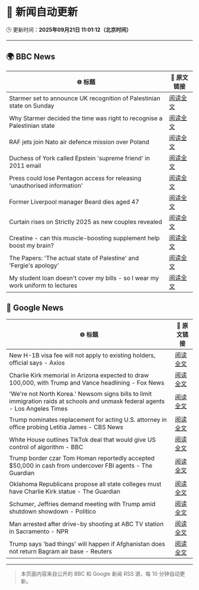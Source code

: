 # 🧠 新闻自动更新

🕒 更新时间：**2025年09月21日 11:01:12（北京时间）**

---

## 🌍 BBC News

| 🌐 标题 | 🔗 原文链接 |
|--------|-------------|
| Starmer set to announce UK recognition of Palestinian state on Sunday | [阅读全文](https://www.bbc.com/news/articles/ce800enrglzo?at_medium=RSS&at_campaign=rss) |
| Why Starmer decided the time was right to recognise a Palestinian state | [阅读全文](https://www.bbc.com/news/articles/cp9848kxp2go?at_medium=RSS&at_campaign=rss) |
| RAF jets join Nato air defence mission over Poland | [阅读全文](https://www.bbc.com/news/articles/c4g7752w1ygo?at_medium=RSS&at_campaign=rss) |
| Duchess of York called Epstein 'supreme friend' in 2011 email | [阅读全文](https://www.bbc.com/news/articles/cgj11l3wd35o?at_medium=RSS&at_campaign=rss) |
| Press could lose Pentagon access for releasing 'unauthorised information' | [阅读全文](https://www.bbc.com/news/articles/cwywwjevprwo?at_medium=RSS&at_campaign=rss) |
| Former Liverpool manager Beard dies aged 47 | [阅读全文](https://www.bbc.com/sport/football/articles/c0r00qx5llko?at_medium=RSS&at_campaign=rss) |
| Curtain rises on Strictly 2025 as new couples revealed | [阅读全文](https://www.bbc.com/news/articles/cy9nnl78dgzo?at_medium=RSS&at_campaign=rss) |
| Creatine - can this muscle-boosting supplement help boost my brain? | [阅读全文](https://www.bbc.com/news/articles/c2lx7klzvpko?at_medium=RSS&at_campaign=rss) |
| The Papers: 'The actual state of Palestine' and 'Fergie's apology' | [阅读全文](https://www.bbc.com/news/articles/cn4llyxdl3yo?at_medium=RSS&at_campaign=rss) |
| My student loan doesn't cover my bills - so I wear my work uniform to lectures | [阅读全文](https://www.bbc.com/news/articles/cly68e6r621o?at_medium=RSS&at_campaign=rss) |

## 📰 Google News

| 🌐 标题 | 🔗 原文链接 |
|--------|-------------|
| New H-1B visa fee will not apply to existing holders, official says - Axios | [阅读全文](https://news.google.com/rss/articles/CBMibkFVX3lxTFBpZG1iRlJ6VGhuWlJGdFJjblR5TS1ZTEdaMzFLeFk0UUh2RGNraWpMU3hvMmZkU2tLSXBNUFRaQVktX1JQbGUxZ25JVE9jLU8xSDJlZm1lRFB2MzgyTTlCMkcwNTFHRHFUVk5MaHBR?oc=5) |
| Charlie Kirk memorial in Arizona expected to draw 100,000, with Trump and Vance headlining - Fox News | [阅读全文](https://news.google.com/rss/articles/CBMihgFBVV95cUxOVV9XRF9qd0RoR0dyaHdxdVdOSFhTM1VVOUU5bXJYOTJlTVdzTHE0VGdadTdULVpMRVJhdzA1bGJEQWtQOGJwc2V1VjRuMV9NS0xyX1hWV28yeVlDU3JpSUdBd25wb1VoU1JEQzJlMEE4MGQ1cnR6aS1US0hNRFZkTVVHd3dlZ9IBiwFBVV95cUxQdUhINjVPVzN4dG1YUUpRcExmbVVIMDFPNnVrOVl3MmR3THN5bUhlRWdJdG1fSlhHbVhHczR5N09HUTJLUWZfbXhvTjR0OGhJbmFiQzI3c2dsaWxSVjFxZnc5ZlY1X0RNNGJPc0taYjRIVHhyWTdDaFdwUGxtSld1TG5MMGJKZ09famw4?oc=5) |
| 'We're not North Korea.' Newsom signs bills to limit immigration raids at schools and unmask federal agents - Los Angeles Times | [阅读全文](https://news.google.com/rss/articles/CBMiigFBVV95cUxQUTdxLTRjaXJkYnIzcGZTVl93WlRPb2dHS3RpUl80ejlWWUlQRGdfOFEyTGhLWVg1X3I4ckJkd2FFUUZlQjZ4WFBrQS01RVVKZDhUWF9MWVZBTEV3akhpdG9PVHVHb3RmZGY4N3NEZV9sTDc1ZVRLcDdaeWJTX1F3dmpjeExubGp4cWc?oc=5) |
| Trump nominates replacement for acting U.S. attorney in office probing Letitia James - CBS News | [阅读全文](https://news.google.com/rss/articles/CBMiekFVX3lxTE9kZFdCanRYQ2EwV2pUTV9SZzkwNUhTZTIzRF9IVVFFbXNRTjFPV3UtckVrN2ZWeTVLbzBwNGE3NHBnS1dxS3haNDlUdmhvbXpOY2NfZGMtNkxzYmFlNk1GeUJJUm5PdHV1WlRNRnZVNmE4NnRBWFBDX0xn0gF_QVVfeXFMTUg0WndPV2s3Vmw3YlBleDhIcEpINFA0ZzdFbVVWbGVuUTlrTGtTWGN0UElFUGVlMmpjRW45dDN2T2ZFamZaLXJoS25VNWZ3dGQ5eG1rSHZZY3IwbHJNb2s1TFZicG42TDByS0tsUVBHN19XWXN3eDg2c1NfYzc5VQ?oc=5) |
| White House outlines TikTok deal that would give US control of algorithm - BBC | [阅读全文](https://news.google.com/rss/articles/CBMiWkFVX3lxTE52QU51TnlGUnNHNG1qZmJPVGFWR3A3aVVrSmJqVzI3Q2tkNHc0ZHRVbm9KRlNYSVJPZG9KYjJZWGtwT3ZsTk1ZTnNpbl92TEw4RGlPTHZoNnlmQdIBX0FVX3lxTFBzN214SU1iUkJ1Nng5WlhJWU1XRklHRl9yOTJQYXRnYjQyN09PSkZUX0VxcUloZWlMU2NpOVhrWUwxVUxRTktsdDMzNlUtbXV3M0xMU1dGeGFVUkhqLWEw?oc=5) |
| Trump border czar Tom Homan reportedly accepted $50,000 in cash from undercover FBI agents - The Guardian | [阅读全文](https://news.google.com/rss/articles/CBMihgFBVV95cUxNYkJCbXNBSXo1aGlfVTZkbW1pVEE5ZWY4TlhHbzhsTDJZWkF4Y3Y5N0FyOTZoaXlrSDVTeFpJYmNvUE9vU2I2SnFhS2p5blYtUjc5MUcwMTc3WVJWZ0NzMlJId3owVW9oYTJJaHlybkkyTXNWbmhIbldNY05jTHFOYm41TlNjdw?oc=5) |
| Oklahoma Republicans propose all state colleges must have Charlie Kirk statue - The Guardian | [阅读全文](https://news.google.com/rss/articles/CBMiiAFBVV95cUxQRVZpLU5xNFRIREZXV3lXSlUtbXpSczMtdHgwTC1QaVpFZmktZTZaRUtFbFFpdG9aaEJjNEJBOXlyR0ZMUldQUkMwZmRYUVdTRjZXVzJSOEZtMlNpNzBocXVOZ1lWVVhnai0zR2lKN1VocDBTRFZ3TDlDbTl1M2lsTkpZTXJQNDJY?oc=5) |
| Schumer, Jeffries demand meeting with Trump amid shutdown showdown - Politico | [阅读全文](https://news.google.com/rss/articles/CBMiigFBVV95cUxQNzBaT2g2N0p2aWpRZWFzZ29oUkxTeUlVbEk0NjMwZmlEU0lJY0I4TzR0V2hjSlkySU8xTnNkU1ZsUi1xdTFFYkFYX0JGLVRNdHJLby05NTVwcGlTVkstY0NGOVBiVTZWbUVoajhDdUgyYTVWUlFWTmIyWTBBMGdPcFNhV3lxeF9yamc?oc=5) |
| Man arrested after drive-by shooting at ABC TV station in Sacramento - NPR | [阅读全文](https://news.google.com/rss/articles/CBMidEFVX3lxTE5ZejZKRVM5TlUxaXlqel9uYzRVLV9uTE5YRjhRMlBfMi1fQU9qVTB2OUMzMWVoU21aX2o4a0RzMVhxUDJuTjFQRTBzOTRmemJyQmJDdll6WFljM1p1Q3ZoWVpkV2RzaHZUc1BXU3kzV2lDZy1C?oc=5) |
| Trump says 'bad things' will happen if Afghanistan does not return Bagram air base - Reuters | [阅读全文](https://news.google.com/rss/articles/CBMi0AFBVV95cUxNVFo4aXl0TW9XWnpIR040dElNUk1MZ0IzLWJKR0ZQaE9Valh3VmN3Wnkzd01BTm1FeHdCOXpqbmtpSUJwQ3FWdmZnbkNIWWQxQ0NBcy1TQ1U5RnRENzRDc2kxZm9FcmU3MWtiNVZWajVfTk9qVU9ja2Q1cnBLMVRJTkhacVJ2dS1Ycmc3OEpGUGhmWDdYWFpzb1RDaFVPS3dLQ2ZhOExOdFc2dWRILTVjS3IzUWRGSWZ5bmx1cmFQOHhxaFExSDNqeklvMUxuY2Q1?oc=5) |

---
> 本页面内容来自公开的 BBC 和 Google 新闻 RSS 源，每 10 分钟自动更新。